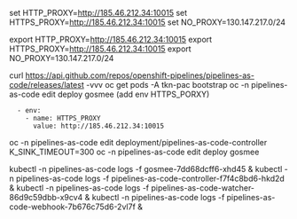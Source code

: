 set HTTP_PROXY=http://185.46.212.34:10015
set HTTPS_PROXY=http://185.46.212.34:10015
set NO_PROXY=130.147.217.0/24



export HTTP_PROXY=http://185.46.212.34:10015
export HTTPS_PROXY=http://185.46.212.34:10015
export NO_PROXY=130.147.217.0/24


curl https://api.github.com/repos/openshift-pipelines/pipelines-as-code/releases/latest  -vvv
oc get pods -A 
tkn-pac bootstrap
oc -n pipelines-as-code edit deploy gosmee (add env HTTPS_PORXY)

      - env:
        - name: HTTPS_PROXY
          value: http://185.46.212.34:10015

oc -n pipelines-as-code edit deployment/pipelines-as-code-controller K_SINK_TIMEOUT=300 
oc -n pipelines-as-code edit deploy gosmee

kubectl -n pipelines-as-code logs -f  gosmee-7dd68dcff6-xhd45 & 
kubectl -n pipelines-as-code logs -f  pipelines-as-code-controller-f7f4c8bd6-hkd2d &
kubectl -n pipelines-as-code logs -f pipelines-as-code-watcher-86d9c59dbb-x9cv4 &
kubectl -n pipelines-as-code logs -f pipelines-as-code-webhook-7b676c75d6-2vl7f & 
